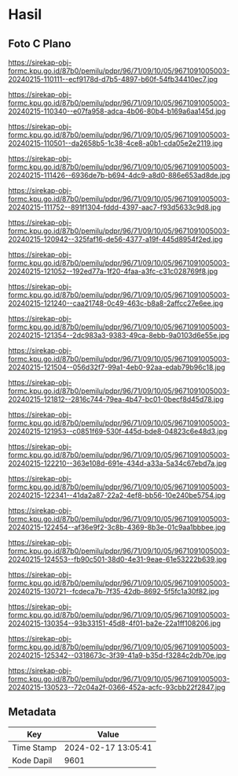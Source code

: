 # Hasil

## Foto C Plano

https://sirekap-obj-formc.kpu.go.id/87b0/pemilu/pdpr/96/71/09/10/05/9671091005003-20240215-110111--ecf9178d-d7b5-4897-b60f-54fb34410ec7.jpg

https://sirekap-obj-formc.kpu.go.id/87b0/pemilu/pdpr/96/71/09/10/05/9671091005003-20240215-110340--e07fa958-adca-4b06-80b4-b169a6aa145d.jpg

https://sirekap-obj-formc.kpu.go.id/87b0/pemilu/pdpr/96/71/09/10/05/9671091005003-20240215-110501--da2658b5-1c38-4ce8-a0b1-cda05e2e2119.jpg

https://sirekap-obj-formc.kpu.go.id/87b0/pemilu/pdpr/96/71/09/10/05/9671091005003-20240215-111426--6936de7b-b694-4dc9-a8d0-886e653ad8de.jpg

https://sirekap-obj-formc.kpu.go.id/87b0/pemilu/pdpr/96/71/09/10/05/9671091005003-20240215-111752--891f1304-fddd-4397-aac7-f93d5633c9d8.jpg

https://sirekap-obj-formc.kpu.go.id/87b0/pemilu/pdpr/96/71/09/10/05/9671091005003-20240215-120942--325faf16-de56-4377-a19f-445d8954f2ed.jpg

https://sirekap-obj-formc.kpu.go.id/87b0/pemilu/pdpr/96/71/09/10/05/9671091005003-20240215-121052--192ed77a-1f20-4faa-a3fc-c31c028769f8.jpg

https://sirekap-obj-formc.kpu.go.id/87b0/pemilu/pdpr/96/71/09/10/05/9671091005003-20240215-121240--caa21748-0c49-463c-b8a8-2affcc27e6ee.jpg

https://sirekap-obj-formc.kpu.go.id/87b0/pemilu/pdpr/96/71/09/10/05/9671091005003-20240215-121354--2dc983a3-9383-49ca-8ebb-9a0103d6e55e.jpg

https://sirekap-obj-formc.kpu.go.id/87b0/pemilu/pdpr/96/71/09/10/05/9671091005003-20240215-121504--056d32f7-99a1-4eb0-92aa-edab79b96c18.jpg

https://sirekap-obj-formc.kpu.go.id/87b0/pemilu/pdpr/96/71/09/10/05/9671091005003-20240215-121812--2816c744-79ea-4b47-bc01-0becf8d45d78.jpg

https://sirekap-obj-formc.kpu.go.id/87b0/pemilu/pdpr/96/71/09/10/05/9671091005003-20240215-121953--c0851f69-530f-445d-bde8-04823c6e48d3.jpg

https://sirekap-obj-formc.kpu.go.id/87b0/pemilu/pdpr/96/71/09/10/05/9671091005003-20240215-122210--363e108d-691e-434d-a33a-5a34c67ebd7a.jpg

https://sirekap-obj-formc.kpu.go.id/87b0/pemilu/pdpr/96/71/09/10/05/9671091005003-20240215-122341--41da2a87-22a2-4ef8-bb56-10e240be5754.jpg

https://sirekap-obj-formc.kpu.go.id/87b0/pemilu/pdpr/96/71/09/10/05/9671091005003-20240215-122454--af36e9f2-3c8b-4369-8b3e-01c9aa1bbbee.jpg

https://sirekap-obj-formc.kpu.go.id/87b0/pemilu/pdpr/96/71/09/10/05/9671091005003-20240215-124553--fb90c501-38d0-4e31-9eae-61e53222b639.jpg

https://sirekap-obj-formc.kpu.go.id/87b0/pemilu/pdpr/96/71/09/10/05/9671091005003-20240215-130721--fcdeca7b-7f35-42db-8692-5f5fc1a30f82.jpg

https://sirekap-obj-formc.kpu.go.id/87b0/pemilu/pdpr/96/71/09/10/05/9671091005003-20240215-130354--93b33151-45d8-4f01-ba2e-22a1ff108206.jpg

https://sirekap-obj-formc.kpu.go.id/87b0/pemilu/pdpr/96/71/09/10/05/9671091005003-20240215-125342--0318673c-3f39-41a9-b35d-f3284c2db70e.jpg

https://sirekap-obj-formc.kpu.go.id/87b0/pemilu/pdpr/96/71/09/10/05/9671091005003-20240215-130523--72c04a2f-0366-452a-acfc-93cbb22f2847.jpg


## Metadata

| Key        | Value               |
| ---------- | ------------------- |
| Time Stamp | 2024-02-17 13:05:41 |
| Kode Dapil | 9601                |



